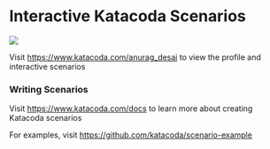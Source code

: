 # Interactive Katacoda Scenarios

[![](http://shields.katacoda.com/katacoda/anurag_desai/count.svg)](https://www.katacoda.com/anurag_desai "Get your profile on Katacoda.com")

Visit https://www.katacoda.com/anurag_desai to view the profile and interactive scenarios

### Writing Scenarios
Visit https://www.katacoda.com/docs to learn more about creating Katacoda scenarios

For examples, visit https://github.com/katacoda/scenario-example
